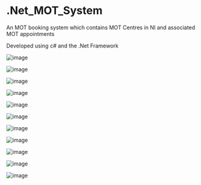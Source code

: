 # .Net_MOT_System
An MOT booking system which contains MOT Centres in NI and associated MOT appointments

Developed using c# and the .Net Framework

![image](https://user-images.githubusercontent.com/72694473/110524040-cc2ba300-810a-11eb-912d-d91f9317ec4c.png)


![image](https://user-images.githubusercontent.com/72694473/110524100-de0d4600-810a-11eb-90a3-a51d628457d4.png)


![image](https://user-images.githubusercontent.com/72694473/110524145-ebc2cb80-810a-11eb-97ee-e991f356d072.png)


![image](https://user-images.githubusercontent.com/72694473/110524215-04cb7c80-810b-11eb-946a-a2149b50afff.png)


![image](https://user-images.githubusercontent.com/72694473/110524272-17de4c80-810b-11eb-8cfe-26b1269ae513.png)


![image](https://user-images.githubusercontent.com/72694473/110524322-2593d200-810b-11eb-9ecb-6c20a2c76074.png)


![image](https://user-images.githubusercontent.com/72694473/110524394-3cd2bf80-810b-11eb-9117-4a99c2f1b3cc.png)


![image](https://user-images.githubusercontent.com/72694473/110524437-4bb97200-810b-11eb-8119-8089f737f92b.png)


![image](https://user-images.githubusercontent.com/72694473/110524479-5b38bb00-810b-11eb-901e-b666465fe6d5.png)


![image](https://user-images.githubusercontent.com/72694473/110524526-6db2f480-810b-11eb-86b6-cf62bd3959b8.png)


![image](https://user-images.githubusercontent.com/72694473/110524594-802d2e00-810b-11eb-80aa-f50f703e23dd.png)
